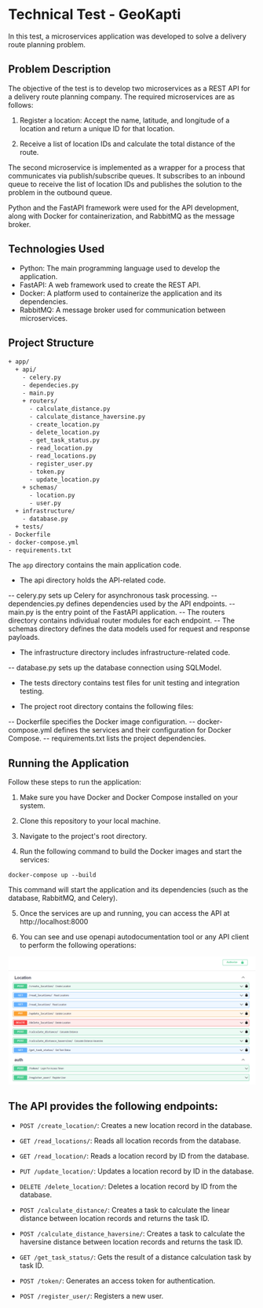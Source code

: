 # Technical Test - GeoKapti

In this test, a microservices application was developed to solve a delivery route planning problem.


## Problem Description
The objective of the test is to develop two microservices as a REST API for a delivery route planning company. The required microservices are as follows:

1. Register a location: Accept the name, latitude, and longitude of a location and return a unique ID for that location.

2. Receive a list of location IDs and calculate the total distance of the route.

The second microservice is implemented as a wrapper for a process that communicates via publish/subscribe queues. It subscribes to an inbound queue to receive the list of location IDs and publishes the solution to the problem in the outbound queue.

Python and the FastAPI framework were used for the API development, along with Docker for containerization, and RabbitMQ as the message broker.

## Technologies Used

- Python: The main programming language used to develop the application.
- FastAPI: A web framework used to create the REST API.
- Docker: A platform used to containerize the application and its dependencies.
- RabbitMQ: A message broker used for communication between microservices.

## Project Structure

```
+ app/
  + api/
    - celery.py
    - dependecies.py
    - main.py
    + routers/
      - calculate_distance.py
      - calculate_distance_haversine.py
      - create_location.py
      - delete_location.py
      - get_task_status.py
      - read_location.py
      - read_locations.py
      - register_user.py
      - token.py
      - update_location.py
    + schemas/
      - location.py
      - user.py
  + infrastructure/
    - database.py
  + tests/
- Dockerfile
- docker-compose.yml
- requirements.txt
```

The `app` directory contains the main application code.

- The api directory holds the API-related code.

-- celery.py sets up Celery for asynchronous task processing.
-- dependencies.py defines dependencies used by the API endpoints.
-- main.py is the entry point of the FastAPI application.
-- The routers directory contains individual router modules for each endpoint.
-- The schemas directory defines the data models used for request and response payloads.

- The infrastructure directory includes infrastructure-related code.

-- database.py sets up the database connection using SQLModel.

- The tests directory contains test files for unit testing and integration testing.

- The project root directory contains the following files:

-- Dockerfile specifies the Docker image configuration.
-- docker-compose.yml defines the services and their configuration for Docker Compose.
-- requirements.txt lists the project dependencies.
## Running the Application
Follow these steps to run the application:

1. Make sure you have Docker and Docker Compose installed on your system.

2. Clone this repository to your local machine.

3. Navigate to the project's root directory.

4. Run the following command to build the Docker images and start the services:
```
docker-compose up --build
```
This command will start the application and its dependencies (such as the database, RabbitMQ, and Celery).

5. Once the services are up and running, you can access the API at
http://localhost:8000

6. You can see and use openapi autodocumentation tool or any API client to perform the following operations:

![OpenAPi Autodocumentation](endpoints.PNG)

## The API provides the following endpoints:

- `POST /create_location/`: Creates a new location record in the database.

- `GET /read_locations/`: Reads all location records from the database.

- `GET /read_location/`: Reads a location record by ID from the database.

- `PUT /update_location/`: Updates a location record by ID in the database.

- `DELETE /delete_location/`: Deletes a location record by ID from the database.

- `POST /calculate_distance/`: Creates a task to calculate the linear distance between location records and returns the task ID.

- `POST /calculate_distance_haversine/`: Creates a task to calculate the haversine distance between location records and returns the task ID.

- `GET /get_task_status/`: Gets the result of a distance calculation task by task ID.

- `POST /token/`: Generates an access token for authentication.

- `POST /register_user/`: Registers a new user.